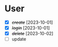# User
* [X] ~~*create*~~ [2023-10-01]
* [X] ~~*login*~~ [2023-10-01]
* [X] ~~*delete*~~ [2023-10-02]
* [ ] update

